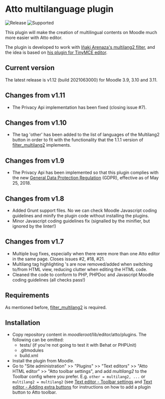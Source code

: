Atto multilanguage plugin
=========================

![Release](https://img.shields.io/badge/release-v1.12-blue.svg) ![Supported](https://img.shields.io/badge/supported-3.9%2C%203.10%2C%203.11-green.svg)

This plugin will make the creation of multilingual contents on Moodle much more easier with Atto editor.

The plugin is developed to work with [Iñaki Arenaza's multilang2 filter](https://github.com/iarenaza/moodle-filter_multilang2), and the idea is based on [his plugin for TinyMCE editor](https://github.com/iarenaza/moodle-tinymce_moodlelang2).

## Current version

The latest release is v1.12 (build 2021063000) for Moodle 3.9, 3.10 and 3.11.

## Changes from v1.11
 - The Privacy Api implementation has been fixed (closing issue #7).

## Changes from v1.10
 - The tag 'other' has been added to the list of languages of the Multilang2 button in order to fit with the functionality that the 1.1.1 version of [filter_multilang2](https://github.com/iarenaza/moodle-filter_multilang2/tree/1.1.1) implements.

## Changes from v1.9
 - The Privacy Api has been implemented so that this plugin complies with the new [General Data Protection Regulation](https://eugdpr.org/) (GDPR), effective as of May 25, 2018.

## Changes from v1.8
 - Added Grunt support files. No we can check Moodle Javascript coding guidelines and minify the plugin code without installing the plugins.
 - Minor Javascript coding guidelines fix (signalled by the minifier, but ignored by the linter!)
 
## Changes from v1.7
 - Multiple bug fixes, especially when there were more than one Atto editor in the same page. Closes issues #2, #18, #21.
 - Multilang tag highlighting <span>'s are now removed/added when switching to/from HTML view, reducing clutter when editing the HTML code.
 - Cleaned the code to conform to PHP, PHPDoc and Javascript Moodle coding guidelines (all checks pass!)

## Requirements
As mentioned before, [filter_multilang2](https://github.com/iarenaza/moodle-filter_multilang2) is required.

## Installation

 - Copy repository content in *moodleroot*/lib/editor/atto/plugins. The following can be omitted:
   - tests/ (if you're not going to test it with Behat or PHPUnit)
   - .gitmodules
   - build.xml
 - Install the plugin from Moodle. 
 - Go to "Site administration" >> "Plugins" >> "Text editors" >> "Atto HTML editor" >> "Atto toolbar settings", and add *multilang2* to the Toolbar config where you prefer. E.g. `other = multilang2, ...` or `multilang2 = multilang2` (see [Text editor - Toolbar settings](https://docs.moodle.org/en/Text_editor#Toolbar_settings) and [Text editor - Adding extra buttons](https://docs.moodle.org/en/Text_editor#Adding_extra_buttons) for instructions on how to add a plugin button to Atto toolbar.

